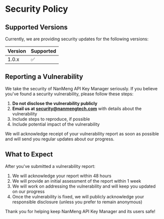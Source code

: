 # Security Policy

## Supported Versions

Currently, we are providing security updates for the following versions:

| Version | Supported          |
| ------- | ------------------ |
| 1.0.x   | :white_check_mark: |

## Reporting a Vulnerability

We take the security of NanMeng API Key Manager seriously. If you believe you've found a security vulnerability, please follow these steps:

1. **Do not disclose the vulnerability publicly**
2. **Email us at [security@nanmengtech.com](mailto:security@nanmengtech.com)** with details about the vulnerability
3. Include steps to reproduce, if possible
4. Include potential impact of the vulnerability

We will acknowledge receipt of your vulnerability report as soon as possible and will send you regular updates about our progress.

## What to Expect

After you've submitted a vulnerability report:

1. We will acknowledge your report within 48 hours
2. We will provide an initial assessment of the report within 1 week
3. We will work on addressing the vulnerability and will keep you updated on our progress
4. Once the vulnerability is fixed, we will publicly acknowledge your responsible disclosure (unless you prefer to remain anonymous)

Thank you for helping keep NanMeng API Key Manager and its users safe!

